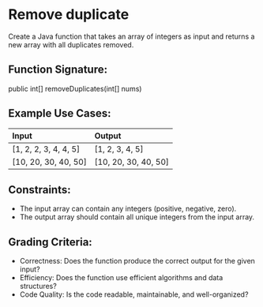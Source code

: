 # Remove duplicate

Create a Java function that takes an array of integers as input and returns a new array with all duplicates removed.


## Function Signature:
public int[] removeDuplicates(int[] nums)

## Example Use Cases:
| Input | Output              |
|:------|:--------------------|
| [1, 2, 2, 3, 4, 4, 5] | [1, 2, 3, 4, 5]     |
| [10, 20, 30, 40, 50] | [10, 20, 30, 40, 50]|

## Constraints:
* The input array can contain any integers (positive, negative, zero).
* The output array should contain all unique integers from the input array.

## Grading Criteria:
* Correctness: Does the function produce the correct output for the given input?
* Efficiency: Does the function use efficient algorithms and data structures?
* Code Quality: Is the code readable, maintainable, and well-organized?